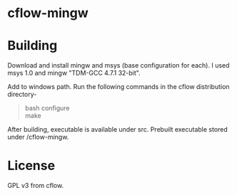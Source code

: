 cflow-mingw
=====

Building
=====
Download and install mingw and msys (base configuration for each).
I used msys 1.0 and mingw "TDM-GCC 4.7.1 32-bit".

Add to windows path.
Run the following commands in the cflow distribution directory-
>bash configure  
>make

After building, executable is available under src.
Prebuilt executable stored under /cflow-mingw.

License
=====
GPL v3 from cflow.
